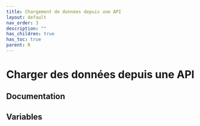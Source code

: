 ```yaml
---
title: Chargement de données depuis une API
layout: default
nav_order: 3
description: ""
has_children: true
has_toc: true
parent: R
---
```


# Charger des données depuis une API

## Documentation


## Variables
